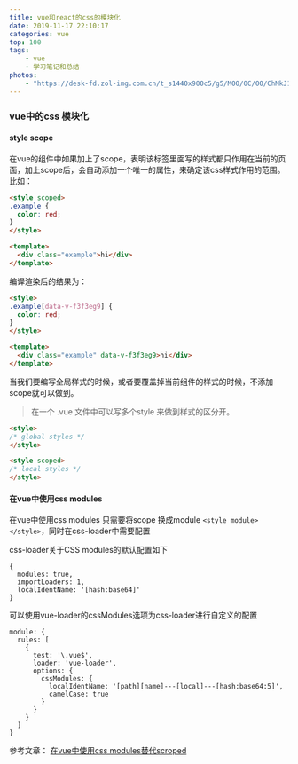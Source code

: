 ```yaml
---
title: vue和react的css的模块化
date: 2019-11-17 22:10:17
categories: vue
top: 100
tags:
    - vue
    - 学习笔记和总结
photos: 
    - "https://desk-fd.zol-img.com.cn/t_s1440x900c5/g5/M00/0C/00/ChMkJ13VHGeIQbMvAAZiH-yBkAsAAvVdQCGfhkABmI3388.jpg"
---
```

<!--more-->
### vue中的css 模块化
#### style scope
在vue的组件中如果<style scope></style>加上了scope，表明该标签里面写的样式都只作用在当前的页面，加上scope后，会自动添加一个唯一的属性，来确定该css样式作用的范围。
比如：
```html
<style scoped>
.example {
  color: red;
}
</style>

<template>
  <div class="example">hi</div>
</template>
```

编译渲染后的结果为：
```html
<style>
.example[data-v-f3f3eg9] {
  color: red;
}
</style>

<template>
  <div class="example" data-v-f3f3eg9>hi</div>
</template>
```
当我们要编写全局样式的时候，或者要覆盖掉当前组件的样式的时候，不添加scope就可以做到。

> 在一个 .vue 文件中可以写多个style 来做到样式的区分开。

```html
<style>
/* global styles */
</style>

<style scoped>
/* local styles */
</style>
```
#### 在vue中使用css modules 
在vue中使用css modules 只需要将scope 换成module `<style module></style>`，同时在css-loader中需要配置

css-loader关于CSS modules的默认配置如下
```
{
  modules: true,
  importLoaders: 1,
  localIdentName: '[hash:base64]'
}
```
可以使用vue-loader的cssModules选项为css-loader进行自定义的配置
```
module: {
  rules: [
    {
      test: '\.vue$',
      loader: 'vue-loader',
      options: {
        cssModules: {
          localIdentName: '[path][name]---[local]---[hash:base64:5]',
          camelCase: true
        }
      }
    }
  ]
}
```
参考文章：
[在vue中使用css modules替代scroped](https://www.cnblogs.com/xiaohuochai/p/8537959.html)